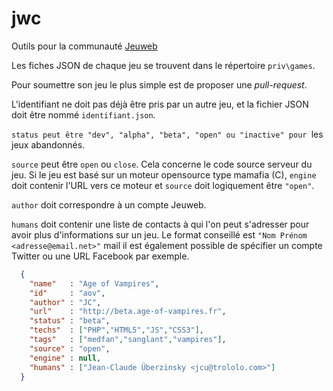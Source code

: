 # jwc

Outils pour la communauté [Jeuweb](http://www.jeuweb.org/)

Les fiches JSON de chaque jeu se trouvent dans le répertoire `priv\games`.

Pour soumettre son jeu le plus simple est de proposer une *pull-request*.

L'identifiant ne doit pas déjà être pris par un autre jeu, et la fichier JSON doit être nommé `identifiant.json`.

`status peut être "dev", "alpha", "beta", "open" ou "inactive" pour
`les jeux abandonnés.

`source` peut être `open` ou `close`. Cela concerne le code source serveur du jeu. Si le jeu est basé sur un moteur opensource type mamafia (C), `engine` doit contenir l'URL vers ce moteur et `source` doit logiquement être `"open"`.

`author` doit correspondre à un compte Jeuweb.

`humans` doit contenir une liste de contacts à qui l'on peut s'adresser pour avoir plus d'informations sur un jeu. Le format conseillé est `"Nom Prénom <adresse@email.net>"` mail il est également possible de spécifier un compte Twitter ou une URL Facebook par exemple.

```json
  {
    "name"   : "Age of Vampires",
    "id"     : "aov",
    "author" : "JC",
    "url"    : "http://beta.age-of-vampires.fr",
    "status" : "beta",
    "techs"  : ["PHP","HTML5","JS","CSS3"],
    "tags"   : ["medfan","sanglant","vampires"],
    "source" : "open",
    "engine" : null,
    "humans" : ["Jean-Claude Überzinsky <jcu@trololo.com>"]
  }
```
